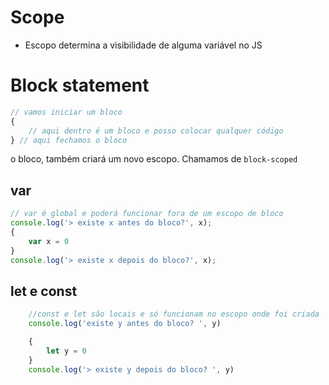 # Scope

* Escopo determina a visibilidade de alguma variável no JS

# Block statement
```js
// vamos iniciar um bloco
{
    // aqui dentro é um bloco e posso colocar qualquer código
} // aqui fechamos o bloco
```

o bloco, também criará um novo escopo. Chamamos de `block-scoped`


## var
```js
// var é global e poderá funcionar fora de um escopo de bloco
console.log('> existe x antes do bloco?', x);
{
    var x = 0
}
console.log('> existe x depois do bloco?', x);
```

## let e const
```js
    //const e let são locais e só funcionam no escopo onde foi criada
    console.log('existe y antes do bloco? ', y)

    {
        let y = 0
    }
    console.log('> existe y depois do bloco? ', y)
```



